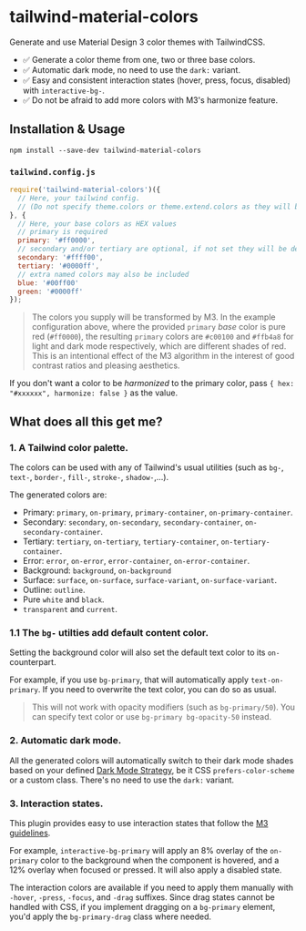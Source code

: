 # tailwind-material-colors

Generate and use Material Design 3 color themes with TailwindCSS.

- ✅ Generate a color theme from one, two or three base colors.
- ✅ Automatic dark mode, no need to use the `dark:` variant.
- ✅ Easy and consistent interaction states (hover, press, focus, disabled) with `interactive-bg-`.
- ✅ Do not be afraid to add more colors with M3's harmonize feature.
## Installation & Usage

```
npm install --save-dev tailwind-material-colors
```

### `tailwind.config.js`
```js
require('tailwind-material-colors')({
  // Here, your tailwind config.
  // (Do not specify theme.colors or theme.extend.colors as they will be overwritten).
}, {
  // Here, your base colors as HEX values
  // primary is required
  primary: '#ff0000',
  // secondary and/or tertiary are optional, if not set they will be derived from the primary color
  secondary: '#ffff00',
  tertiary: '#0000ff',
  // extra named colors may also be included
  blue: '#00ff00'
  green: '#0000ff'
});
```

> The colors you supply will be transformed by M3. In the example configuration above, where the provided `primary` _base_ color is pure red (`#ff0000`), the resulting `primary` colors are `#c00100` and `#ffb4a8` for light and dark mode respectively, which are different shades of red. This is an intentional effect of the M3 algorithm in the interest of good contrast ratios and pleasing aesthetics.

If you don't want a color to be _harmonized_ to the primary color, pass `{ hex: "#xxxxxx", harmonize: false }` as the value.

## What does all this get me?

### 1. A Tailwind color palette.

The colors can be used with any of Tailwind's usual utilities (such as `bg-`, `text-`, `border-`, `fill-`, `stroke-`, `shadow-`,...).

The generated colors are:

- Primary: `primary`, `on-primary`, `primary-container`, `on-primary-container`.
- Secondary: `secondary`, `on-secondary`, `secondary-container`, `on-secondary-container`.
- Tertiary: `tertiary`, `on-tertiary`, `tertiary-container`, `on-tertiary-container`.
- Error: `error`, `on-error`, `error-container`, `on-error-container`.
- Background: `background`, `on-background`
- Surface: `surface`, `on-surface`, `surface-variant`, `on-surface-variant`.
- Outline: `outline`.
- Pure `white` and `black`.
- `transparent` and `current`.

### 1.1 The `bg-` utilties add default content color.

Setting the background color will also set the default text color to its `on-` counterpart.

For example, if you use `bg-primary`, that will automatically apply `text-on-primary`. If you need to overwrite the text color, you can do so as usual.

> This will not work with opacity modifiers (such as `bg-primary/50`). You can specify text color or use `bg-primary bg-opacity-50` instead.

### 2. Automatic dark mode.

All the generated colors will automatically switch to their dark mode shades based on your defined [Dark Mode Strategy](https://tailwindcss.com/docs/dark-mode#toggling-dark-mode-manually), be it CSS `prefers-color-scheme` or a custom class. There's no need to use the `dark:` variant.

### 3. Interaction states.

This plugin provides easy to use interaction states that follow the [M3 guidelines](https://m3.material.io/foundations/interaction-states).

For example, `interactive-bg-primary` will apply an 8% overlay of the `on-primary` color to the background when the component is hovered, and a 12% overlay when focused or pressed. It will also apply a disabled state.

The interaction colors are available if you need to apply them manually with `-hover`, `-press`, `-focus`, and `-drag` suffixes.  Since drag states cannot be handled with CSS, if you implement dragging on a `bg-primary` element, you'd apply the `bg-primary-drag` class where needed.

